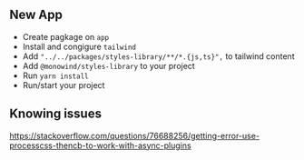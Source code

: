 ## New App
- Create pagkage on `app`
- Install and congigure `tailwind`
- Add `"../../packages/styles-library/**/*.{js,ts}",` to tailwind content
- Add `@monowind/styles-library` to your project
- Run `yarn install`
- Run/start your project

## Knowing issues
https://stackoverflow.com/questions/76688256/getting-error-use-processcss-thencb-to-work-with-async-plugins

